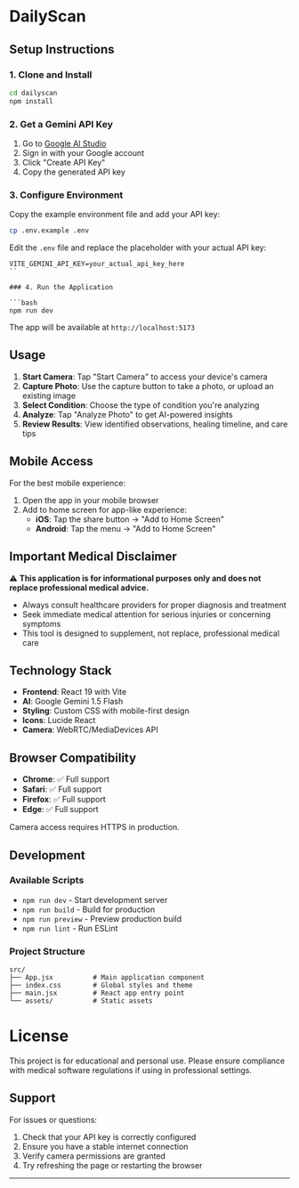 # DailyScan

## Setup Instructions

### 1. Clone and Install

```bash
cd dailyscan
npm install
```

### 2. Get a Gemini API Key

1. Go to [Google AI Studio](https://aistudio.google.com/app/apikey)
2. Sign in with your Google account
3. Click "Create API Key"
4. Copy the generated API key

### 3. Configure Environment

Copy the example environment file and add your API key:

```bash
cp .env.example .env
```

Edit the `.env` file and replace the placeholder with your actual API key:

````env
VITE_GEMINI_API_KEY=your_actual_api_key_here
``

### 4. Run the Application

```bash
npm run dev
````

The app will be available at `http://localhost:5173`

## Usage

1. **Start Camera**: Tap "Start Camera" to access your device's camera
2. **Capture Photo**: Use the capture button to take a photo, or upload an existing image
3. **Select Condition**: Choose the type of condition you're analyzing
4. **Analyze**: Tap "Analyze Photo" to get AI-powered insights
5. **Review Results**: View identified observations, healing timeline, and care tips

## Mobile Access

For the best mobile experience:

1. Open the app in your mobile browser
2. Add to home screen for app-like experience:
   - **iOS**: Tap the share button → "Add to Home Screen"
   - **Android**: Tap the menu → "Add to Home Screen"

## Important Medical Disclaimer

⚠️ **This application is for informational purposes only and does not replace professional medical advice.**

- Always consult healthcare providers for proper diagnosis and treatment
- Seek immediate medical attention for serious injuries or concerning symptoms
- This tool is designed to supplement, not replace, professional medical care

## Technology Stack

- **Frontend**: React 19 with Vite
- **AI**: Google Gemini 1.5 Flash
- **Styling**: Custom CSS with mobile-first design
- **Icons**: Lucide React
- **Camera**: WebRTC/MediaDevices API

## Browser Compatibility

- **Chrome**: ✅ Full support
- **Safari**: ✅ Full support
- **Firefox**: ✅ Full support
- **Edge**: ✅ Full support

Camera access requires HTTPS in production.

## Development

### Available Scripts

- `npm run dev` - Start development server
- `npm run build` - Build for production
- `npm run preview` - Preview production build
- `npm run lint` - Run ESLint

### Project Structure

```
src/
├── App.jsx          # Main application component
├── index.css        # Global styles and theme
├── main.jsx         # React app entry point
└── assets/          # Static assets
```

# License

This project is for educational and personal use. Please ensure compliance with medical software regulations if using in professional settings.

## Support

For issues or questions:

1. Check that your API key is correctly configured
2. Ensure you have a stable internet connection
3. Verify camera permissions are granted
4. Try refreshing the page or restarting the browser

---
